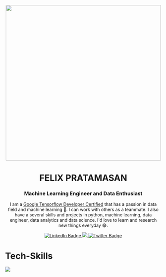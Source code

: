 
<div id="header" align="center">
  <img src="https://clipclip.com/wp-content/uploads/elementor/thumbs/cc-programmer-2-ovmwuk5y3uzvblmccxrq3c3qzzvodph9skmt3g579c.png" width="500" />
  <h1> FELIX PRATAMASAN</h1>
  
  <h3>Machine Learning Engineer and Data Enthusiast</h3>
  
  I am a [Google Tensorflow Developer Certified](https://www.credential.net/5ae2e5ee-aebf-4e39-8bce-21ecafa6ef35) that has a passion in data field and machine learning 🧠. I can work with others as a teammate. I also have a several skills and projects in python, machine learning, data engineer, data analytics and data science. I'd love to learn and research new things everyday 😁.

  <div id="badges">
    <a href="https://www.linkedin.com/in/felix-pratamasan/">
      <img src="https://img.shields.io/badge/LinkedIn-blue?style=for-the-badge&logo=linkedin&logoColor=white" alt="LinkedIn Badge"/>
    </a>
    <a href="https://www.instagram.com/felixpratamasan/">
      <img src="https://img.shields.io/badge/Instagram-E4405F?style=for-the-badge&logo=instagram&logoColor=white"/>
    </a>
    <a href="https://twitter.com/felixpratamas_">
      <img src="https://img.shields.io/badge/Twitter-blue?style=for-the-badge&logo=twitter&logoColor=white" alt="Twitter Badge"/>
    </a>
  </div>
  
  <img src="https://komarev.com/ghpvc/?username=lixx21&style=flat-square&color=blue" alt=""/>
</div>

<div id="skills">

  <h1>Tech-Skills</h1>
  <a href="https://skillicons.dev">
    <img src="https://skillicons.dev/icons?i=git,docker,fastapi,github,aws,gcp,nginx,python,flask,pytorch,tensorflow,firebase,mongodb,mysql,postgresql" />
  </a>
  
</div>



<!---
lixx21/lixx21 is a ✨ special ✨ repository because its `README.md` (this file) appears on your GitHub profile.
You can click the Preview link to take a look at your changes.
--->
